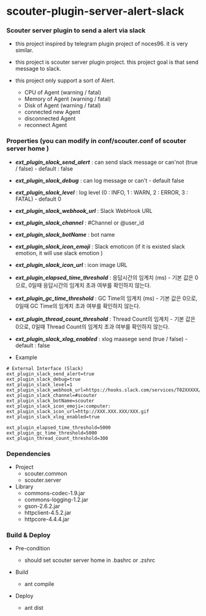 # scouter-plugin-server-alert-slack
### Scouter server plugin to send a alert via slack

- this project inspired by telegram plugin project of noces96. it is very similar.

- this project is  scouter server plugin project. this project goal is that send message to slack.
-  this project only support a sort of Alert.
	- CPU of Agent  (warning / fatal)
	- Memory of Agent (warning / fatal)
	- Disk of Agent (warning / fatal)
	- connected new Agent
	- disconnected Agent
	- reconnect Agent

### Properties (you can modify in conf/scouter.conf of scouter server home )
* **_ext\_plugin\_slack\_send\_alert_** : can send slack message or can'not  (true / false) - default : false
* **_ext\_plugin\_slack\_debug_** : can log message or can't  - default false
* **_ext\_plugin\_slack\_level_** : log level (0 : INFO, 1 : WARN, 2 : ERROR, 3 : FATAL) - default 0
* **_ext\_plugin\_slack\_webhook_url_** : Slack WebHook URL
* **_ext\_plugin\_slack\_channel_** : #Channel or @user_id
* **_ext\_plugin\_slack\_botName_** : bot name
* **_ext\_plugin\_slack\_icon\_emoji_** : Slack emoticon  (if  it is existed slack emotion, it will use slack emotion )
* **_ext\_plugin\_slack\_icon\_url_** : icon image URL
* **_ext\_plugin\_elapsed\_time\_threshold_** : 응답시간의 임계치 (ms) - 기본 값은 0으로, 0일때 응답시간의 임계치 초과 여부를 확인하지 않는다.
* **_ext\_plugin\_gc\_time\_threshold_** : GC Time의 임계치 (ms) - 기본 값은 0으로, 0일때 GC Time의 임계치 초과 여부를 확인하지 않는다.
* **_ext\_plugin\_thread\_count\_threshold_** : Thread Count의 임계치 - 기본 값은 0으로, 0일때 Thread Count의 임계치 초과 여부를 확인하지 않는다.
* **_ext\_plugin\_slack\_xlog\_enabled_** : xlog maasege send (true / false) - default : false

* Example
```
# External Interface (Slack)
ext_plugin_slack_send_alert=true
ext_plugin_slack_debug=true
ext_plugin_slack_level=1
ext_plugin_slack_webhook_url=https://hooks.slack.com/services/T02XXXXX/B159XXXXX/W5CDXXXXXXXXXXXXXXXXXXXX
ext_plugin_slack_channel=#scouter
ext_plugin_slack_botName=scouter
ext_plugin_slack_icon_emoji=:computer:
ext_plugin_slack_icon_url=http://XXX.XXX.XXX/XXX.gif
ext_plugin_slack_xlog_enabled=true

ext_plugin_elapsed_time_threshold=5000
ext_plugin_gc_time_threshold=5000
ext_plugin_thread_count_threshold=300
```

### Dependencies
* Project
    - scouter.common
    - scouter.server
* Library
    - commons-codec-1.9.jar
    - commons-logging-1.2.jar
    - gson-2.6.2.jar
    - httpclient-4.5.2.jar
    - httpcore-4.4.4.jar

### Build & Deploy
* Pre-condition
    - should set scouter server home  in .bashrc or .zshrc  
* Build
    - ant compile

* Deploy
    - ant dist
